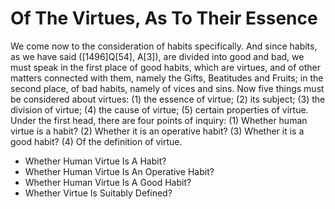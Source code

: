 # Of The Virtues, As To Their Essence

We come now to the consideration of habits specifically. And since habits, as we have said ([1496]Q[54], A[3]), are divided into good and bad, we must speak in the first place of good habits, which are virtues, and of other matters connected with them, namely the Gifts, Beatitudes and Fruits; in the second place, of bad habits, namely of vices and sins. Now five things must be considered about virtues: (1) the essence of virtue; (2) its subject; (3) the division of virtue; (4) the cause of virtue; (5) certain properties of virtue.  Under the first head, there are four points of inquiry:
(1) Whether human virtue is a habit?
(2) Whether it is an operative habit?
(3) Whether it is a good habit?
(4) Of the definition of virtue.

* Whether Human Virtue Is A Habit?
* Whether Human Virtue Is An Operative Habit?
* Whether Human Virtue Is A Good Habit?
* Whether Virtue Is Suitably Defined?